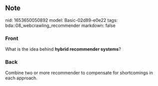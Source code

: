 ## Note
nid: 1653650050892
model: Basic-02d89-e0e22
tags: bda::08_webcrawling_recommender
markdown: false

### Front
What is the idea behind <b>hybrid recommender systems</b>?

### Back
Combine two or more recommender to compensate for shortcomings in each approach.
